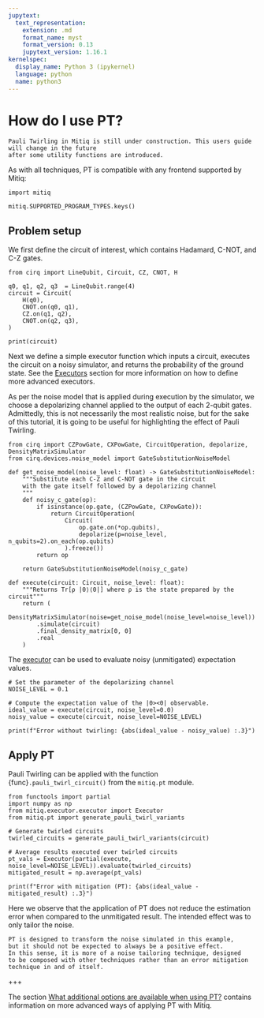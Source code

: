 ```yaml
---
jupytext:
  text_representation:
    extension: .md
    format_name: myst
    format_version: 0.13
    jupytext_version: 1.16.1
kernelspec:
  display_name: Python 3 (ipykernel)
  language: python
  name: python3
---
```


# How do I use PT?

```{admonition} Warning:
Pauli Twirling in Mitiq is still under construction. This users guide will change in the future
after some utility functions are introduced. 
```

As with all techniques, PT is compatible with any frontend supported by Mitiq:

```{code-cell} ipython3
import mitiq

mitiq.SUPPORTED_PROGRAM_TYPES.keys()
```

## Problem setup
We first define the circuit of interest, which contains Hadamard, C-NOT, and C-Z gates.

```{code-cell} ipython3
from cirq import LineQubit, Circuit, CZ, CNOT, H

q0, q1, q2, q3  = LineQubit.range(4)
circuit = Circuit(
    H(q0),
    CNOT.on(q0, q1),
    CZ.on(q1, q2),
    CNOT.on(q2, q3),
)

print(circuit)
```

Next we define a simple executor function which inputs a circuit, executes
the circuit on a noisy simulator, and returns the probability of the ground
state. See the [Executors](executors.md) section for more information on
how to define more advanced executors.

As per the noise model that is applied during execution by the simulator, 
we choose a depolarizing channel applied to the output of each 2-qubit gates.
Admittedly, this is not necessarily the most realistic noise,
but for the sake of this tutorial, it is going to be useful for highlighting 
the effect of Pauli Twirling.  

```{code-cell} ipython3
from cirq import CZPowGate, CXPowGate, CircuitOperation, depolarize, DensityMatrixSimulator
from cirq.devices.noise_model import GateSubstitutionNoiseModel

def get_noise_model(noise_level: float) -> GateSubstitutionNoiseModel:
    """Substitute each C-Z and C-NOT gate in the circuit 
    with the gate itself followed by a depolarizing channel
    """
    def noisy_c_gate(op):
        if isinstance(op.gate, (CZPowGate, CXPowGate)):
            return CircuitOperation(
                Circuit(
                    op.gate.on(*op.qubits), 
                    depolarize(p=noise_level, n_qubits=2).on_each(op.qubits)
                ).freeze())
        return op

    return GateSubstitutionNoiseModel(noisy_c_gate)

def execute(circuit: Circuit, noise_level: float):
    """Returns Tr[ρ |0⟩⟨0|] where ρ is the state prepared by the circuit"""
    return (
        DensityMatrixSimulator(noise=get_noise_model(noise_level=noise_level))
        .simulate(circuit)
        .final_density_matrix[0, 0]
        .real
    )
```

The [executor](executors.md) can be used to evaluate noisy (unmitigated)
expectation values.

```{code-cell} ipython3
# Set the parameter of the depolarizing channel
NOISE_LEVEL = 0.1

# Compute the expectation value of the |0><0| observable.
ideal_value = execute(circuit, noise_level=0.0)
noisy_value = execute(circuit, noise_level=NOISE_LEVEL)

print(f"Error without twirling: {abs(ideal_value - noisy_value) :.3}")
```

## Apply PT
Pauli Twirling can be applied with the function
{func}`.pauli_twirl_circuit()` from the `mitiq.pt` module.

```{code-cell} ipython3
from functools import partial
import numpy as np
from mitiq.executor.executor import Executor
from mitiq.pt import generate_pauli_twirl_variants

# Generate twirled circuits
twirled_circuits = generate_pauli_twirl_variants(circuit)

# Average results executed over twirled circuits
pt_vals = Executor(partial(execute, noise_level=NOISE_LEVEL)).evaluate(twirled_circuits)
mitigated_result = np.average(pt_vals)

print(f"Error with mitigation (PT): {abs(ideal_value - mitigated_result) :.3}")
```

Here we observe that the application of PT does not reduce the estimation error when compared
to the unmitigated result. The intended effect was to only tailor the noise. 

```{admonition} Note:
PT is designed to transform the noise simulated in this example,
but it should not be expected to always be a positive effect.
In this sense, it is more of a noise tailoring technique, designed
to be composed with other techniques rather than an error mitigation
technique in and of itself.
```

+++

The section
[What additional options are available when using PT?](pt-3-options.md)
contains information on more advanced ways of applying PT with Mitiq.
